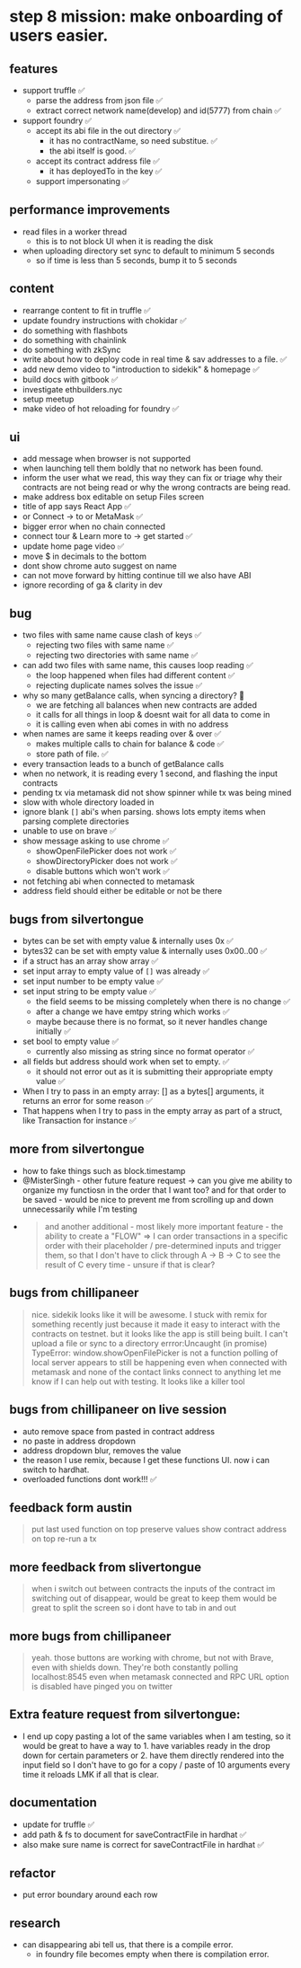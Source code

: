 # step 8 mission: make onboarding of users easier.

## features
- support truffle ✅
  - parse the address from json file ✅
  - extract correct network name(develop) and id(5777) from chain ✅
- support foundry ✅
  - accept its abi file in the out directory ✅
    - it has no contractName, so need substitue.  ✅
    - the abi itself is good. ✅
  - accept its contract address file ✅
    - it has deployedTo in the key ✅
  - support impersonating ✅

## performance improvements
- read files in a worker thread
  - this is to not block UI when it is reading the disk
- when uploading directory set sync to default to minimum 5 seconds
  - so if time is less than 5 seconds, bump it to 5 seconds

## content
- rearrange content to fit in truffle ✅
- update foundry instructions with chokidar ✅
- do something with flashbots
- do something with chainlink
- do something with zkSync
- write about how to deploy code in real time & sav addresses to a file. ✅
- add new demo video to "introduction to sidekik" & homepage ✅
- build docs with gitbook ✅
- investigate ethbuilders.nyc
- setup meetup
- make video of hot reloading for foundry ✅

## ui
- add message when browser is not supported
- when launching tell them boldly that no network has been found.
- inform the user what we read, this way they can fix or triage why their contracts are not being read or why the wrong contracts are being read.
- make address box editable on setup Files screen
- title of app says React App ✅
- or Connect -> to or MetaMask ✅
- bigger error when no chain connected
- connect tour & Learn more to -> get started ✅
- update home page video ✅
- move $ in decimals to the bottom
- dont show chrome auto suggest on name
- can not move forward by hitting continue till we also have ABI
- ignore recording of ga & clarity in dev

## bug
- two files with same name cause clash of keys ✅
  - rejecting two files with same name  ✅
  - rejecting two directories with same name  ✅
- can add two files with same name, this causes loop reading ✅
  - the loop happened when files had different content  ✅
  - rejecting duplicate names solves the issue  ✅
- why so many getBalance calls, when syncing a directory? 🚧
  - we are fetching all balances when new contracts are added
  - it calls for all things in loop & doesnt wait for all data to come in
  - it is calling even when abi comes in with no address
- when names are same it keeps reading over & over ✅
  - makes multiple calls to chain for balance & code ✅
  - store path of file. ✅
- every transaction leads to a bunch of getBalance calls
- when no network, it is reading every 1 second, and flashing the input contracts
- pending tx via metamask did not show spinner while tx was being mined
- slow with whole directory loaded in
- ignore blank `[]` abi's when parsing. shows lots empty items when parsing complete directories
- unable to use on brave ✅
- show message asking to use chrome ✅
  - showOpenFilePicker does not work ✅
  - showDirectoryPicker does not work ✅
  - disable buttons which won't work ✅
- not fetching abi when connected to metamask
- address field should either be editable or not be there

## bugs from silvertongue
- bytes can be set with empty value & internally uses 0x ✅
- bytes32 can be set with empty value & internally uses 0x00..00 ✅
- if a struct has an array show array ✅
- set input array to empty value of `[]` was already ✅
- set input number to be empty value ✅
- set input string to be empty value ✅
  - the field seems to be missing completely when there is no change ✅
  - after a change we have emtpy string which works ✅
  - maybe because there is no format, so it never handles change initially ✅
- set bool to empty value ✅
  - currently also missing as string since no format operator ✅
- all fields but address should work when set to empty.  ✅
  - it should not error out as it is submitting their appropriate empty value ✅
- When I try to pass in an empty array: [] as a bytes[] arguments, it returns an error for some reason ✅
- That happens when I try to pass in the empty array as part of a struct, like Transaction for instance ✅

## more from silvertongue
- how to fake things such as block.timestamp
- @MisterSingh - other future feature request -> can you give me ability to organize my functiosn in the order that I want too? and for that order to be saved - would be nice to prevent me from scrolling up and down unnecessarily while I'm testing
- >and another additional - most likely more important feature - the ability to create a "FLOW" => I can order transactions in a specific order with their placeholder / pre-determined inputs and trigger them, so that I don't have to click through A -> B -> C to see the result of C every time - unsure if that is clear?

## bugs from chillipaneer
> nice. sidekik looks like it will be awesome.
I stuck with remix for something recently just because it made it easy to interact with the contracts on testnet.
but it looks like the app is still being built.
I can't upload a file or sync to a directory     errror:Uncaught (in promise) TypeError: window.showOpenFilePicker is not a function
polling of local server appears to still be happening even when connected with metamask
and none of the contact links connect to anything
let me know if I can help out with testing. It looks like a killer tool

## bugs from chillipaneer on live session
- auto remove space from pasted in contract address
- no paste in address dropdown
- address dropdown blur, removes the value
- the reason I use remix, because I get these functions UI. now i can switch to hardhat.
- overloaded functions dont work!!! ✅


## feedback form austin
> put last used function on top
> preserve values
> show contract address on top
> re-run a tx
> 

## more feedback from slivertongue
> when i switch out between contracts the inputs of the contract im switching out of disappear, would be great to keep them
> would be great to split the screen so i dont have to tab in and out

## more bugs from chillipaneer
> yeah. those buttons are working with chrome, but not with Brave, even with shields down.
They're both constantly polling localhost:8545 even when metamask connected and RPC URL option is disabled
have pinged you on twitter

## Extra feature request from silvertongue:

- I end up copy pasting a lot of the same variables when I am testing, so it would be great to have a way to 1. have variables ready in the drop down for certain parameters or 2. have them directly rendered into the input field so I don't have to go for a copy / paste of 10 arguments every time it reloads
  LMK if all that is clear.

## documentation
- update for truffle ✅
- add path & fs to document for saveContractFile in hardhat ✅
- also make sure name is correct for saveContractFile in hardhat ✅

## refactor
- put error boundary around each row

## research
- can disappearing abi tell us, that there is a compile error.
  - in foundry file becomes empty when there is compilation error.